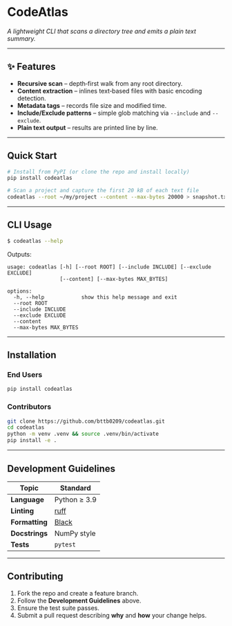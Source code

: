 # CodeAtlas

*A lightweight CLI that scans a directory tree and emits a plain text summary.*

---

## ✨ Features

* **Recursive scan** – depth‑first walk from any root directory.
* **Content extraction** – inlines text‑based files with basic encoding detection.
* **Metadata tags** – records file size and modified time.
* **Include/Exclude patterns** – simple glob matching via `--include` and `--exclude`.
* **Plain text output** – results are printed line by line.

---

## Quick Start

```bash
# Install from PyPI (or clone the repo and install locally)
pip install codeatlas

# Scan a project and capture the first 20 kB of each text file
codeatlas --root ~/my/project --content --max-bytes 20000 > snapshot.txt
```

---

## CLI Usage

```bash
$ codeatlas --help
```

Outputs:

```
usage: codeatlas [-h] [--root ROOT] [--include INCLUDE] [--exclude EXCLUDE]
                 [--content] [--max-bytes MAX_BYTES]

options:
  -h, --help            show this help message and exit
  --root ROOT
  --include INCLUDE
  --exclude EXCLUDE
  --content
  --max-bytes MAX_BYTES
```

---

## Installation

### End Users

```bash
pip install codeatlas
```

### Contributors

```bash
git clone https://github.com/bttb0209/codeatlas.git
cd codeatlas
python -m venv .venv && source .venv/bin/activate
pip install -e .
```

---

## Development Guidelines

| Topic          | Standard                                                |
| -------------- | ------------------------------------------------------- |
| **Language**   | Python ≥ 3.9                                            |
| **Linting**    | [ruff](https://github.com/astral-sh/ruff)               |
| **Formatting** | [Black](https://github.com/psf/black)                   |
| **Docstrings** | NumPy style                                             |
| **Tests**      | `pytest`                                                |

---

## Contributing

1. Fork the repo and create a feature branch.
2. Follow the **Development Guidelines** above.
3. Ensure the test suite passes.
4. Submit a pull request describing **why** and **how** your change helps.
